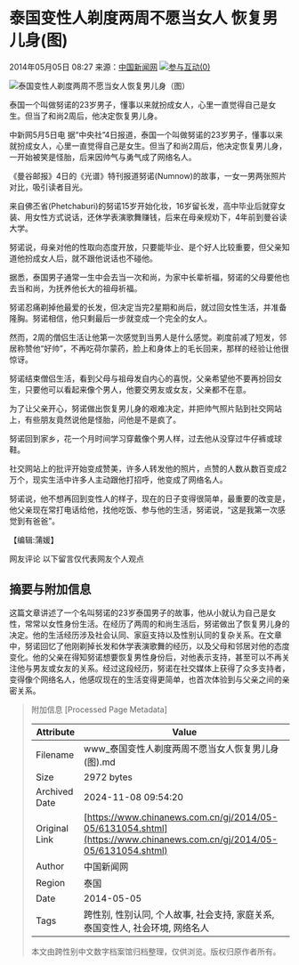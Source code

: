 # 泰国变性人剃度两周不愿当女人 恢复男儿身(图)

2014年05月05日 08:27 来源：[中国新闻网](http://www.chinanews.com/) ![](http://i3.chinanews.com/2011/news/images/1.png)[参与互动(0)](http://comment.chinanews.com/ci/index.php/comment/news/more/6131054)

![泰国变性人剃度两周不愿当女人恢复男儿身（图）](http://www.chinanews.com/fileftp/2020/03/2020-03-11/U194P4T47D46410F107DT20200505082741.jpg)

泰国一个叫做努诺的23岁男子，懂事以来就扮成女人，心里一直觉得自己是女生。但当了和尚2周后，他决定恢复男儿身。

中新网5月5日电 据“中央社”4日报道，泰国一个叫做努诺的23岁男子，懂事以来就扮成女人，心里一直觉得自己是女生。但当了和尚2周后，他决定恢复男儿身，一开始被笑是怪胎，后来因帅气与勇气成了网络名人。

《曼谷邮报》4日的《光谱》特刊报道努诺(Numnow)的故事，一女一男两张照片对比，吸引读者目光。

来自佛丕省(Phetchaburi)的努诺15岁开始化妆，16岁留长发，高中毕业后就穿女装、用女性方式说话，还休学表演歌舞赚钱，后来在母亲规劝下，4年前到曼谷读大学。

努诺说，母亲对他的性取向态度开放，只要能毕业、是个好人比较重要，但父亲知道他扮成女人后，就不跟他说话也不碰他。

据悉，泰国男子通常一生中会去当一次和尚，为家中长辈祈福，努诺的父母要他也去当和尚，为抚养他长大的祖母祈福。

努诺忍痛剃掉他最爱的长发，但决定当完2星期和尚后，就过回女性生活，并准备隆胸。努诺相信，他只剩最后一步就变成一个完全的女人。

然而，2周的僧侣生活让他第一次感觉到当男人是什么感觉。剃度前减了短发，邻居称赞他“好帅”，不再吃荷尔蒙药，脸上和身体上的毛长回来，那样的经验让他很惊讶。

努诺结束僧侣生活，看到父母与祖母发自内心的喜悦，父亲希望他不要再扮回女生，只要他可以看起来像个男人，他要交男友或女友，父亲都不在意。

为了让父亲开心，努诺做出恢复男儿身的艰难决定，并把帅气照片贴到社交网站上，有些朋友竟然说他是怪胎，问他是不是疯了。

努诺回到家乡，花一个月时间学习穿戴像个男人样，过去他从没穿过牛仔裤或球鞋。

社交网站上的批评开始变成赞美，许多人转发他的照片，点赞的人数从数百变成2万个，现实生活中许多人主动跟他打招呼，他变成了网络名人。

努诺说，他不想再回到变性人的样子，现在的日子变得很简单，最重要的改变是，他父亲现在常打电话给他，找他吃饭、参与他的生活，努诺说，“这是我第一次感觉到有爸爸”。

【编辑:蒲媛】

网友评论 以下留言仅代表网友个人观点

## 摘要与附加信息

<!-- tcd_abstract -->
这篇文章讲述了一个名叫努诺的23岁泰国男子的故事，他从小就认为自己是女性，常常以女性身份生活。在经历了两周的和尚生活后，努诺做出了恢复男儿身的决定。他的生活经历涉及社会认同、家庭支持以及性别认同的复杂关系。在文章中，努诺回忆了他刚剃掉长发和休学表演歌舞的经历，以及父母和邻居对他的态度变化。他的父亲在得知努诺想要恢复男性身份后，对他表示支持，甚至可以不再关注他与男友或女友的关系。经过这段经历，努诺在社交媒体上获得了众多支持者，变得像个网络名人，他感叹现在的生活变得更简单，也首次体验到与父亲之间的亲密关系。
<!-- tcd_abstract_end -->

> 附加信息 [Processed Page Metadata]
>
> | Attribute       | Value                                  |
> |-----------------|----------------------------------------|
> | Filename        | www_泰国变性人剃度两周不愿当女人恢复男儿身(图).md                             |
> | Size            | 2972 bytes                           |
> | Archived Date   | 2024-11-08 09:54:20                             |
> | Original Link   | [https://www.chinanews.com.cn/gj/2014/05-05/6131054.shtml](https://www.chinanews.com.cn/gj/2014/05-05/6131054.shtml)                       |
> | Author          | 中国新闻网                               |
> | Region          | 泰国                               |
> | Date            | 2014-05-05                                 |
> | Tags            | 跨性别, 性别认同, 个人故事, 社会支持, 家庭关系, 泰国变性人, 社会环境, 网络名人                                 |
>
> 本文由跨性别中文数字档案馆归档整理，仅供浏览。版权归原作者所有。
>